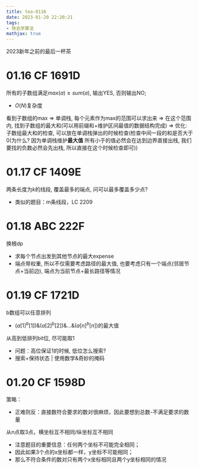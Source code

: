 ```yaml
---
title: tea-0116
date: 2023-01-20 22:20:21
tags:
- 快去学算法
mathjax: true
---
```


2023新年之前的最后一杯茶
<!-- more -->

# 01.16 CF 1691D

所有的子数组满足$max(a) \geq sum(a)$, 输出YES, 否则输出NO;
- $O(N)$复杂度

看到子数组的max => 单调栈, 每个元素作为max的范围可以求出来
=> 在这个范围内, 找到子数组的最大和(可以用前缀和+维护区间最值的数据结构完成)
=> 优化: 子数组最大和的检查, 可以放在单调栈弹出的时候检查(检查中间一段的和是否大于0(为什么? 因为单调栈维护**最大值** 所有小于的值必然会在达到边界直接出栈, 我们要找的负数必然会先出栈, 所以直接在这个时候检查即可))

# 01.17 CF 1409E

两条长度为$k$的线段, 覆盖最多的端点, 问可以最多覆盖多少点?
- 类似的题目：m条线段，LC 2209


# 01.18 ABC 222F

换根dp
- 求每个节点出发到其他节点的最大expense
- 端点带权重, 所以不仅需要考虑路径的最大值, 也要考虑只有一个端点(邻居节点+当前边), 端点为当前节点+最长路径等情况

# 01.19 CF 1721D

b数组可以任意排列
- $(a[1]^b[1]) \& (a[2]^b[2]) \& ...\& (a[n] ^b[n])$的最大值

从高到低排列bit位, 尽可能取1
- 问题：高位保证1的时候, 低位怎么搜索?
- 搜索+保持状态 | 使用数学&奇妙的掩码

# 01.20 CF 1598D

策略：
- 正难则反：直接数符合要求的数对很麻烦，因此要想到总数-不满足要求的数量

从n点取3点，横坐标互不相同/纵坐标互不相同
- 注意题目的重要信息：任何两个坐标不可能完全相同；
- 因此如果3个点的x坐标都一样，y坐标不可能相同；
- 那么不符合条件的数对只有两个x坐标相同且两个y坐标相同的情况